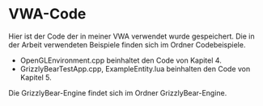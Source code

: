 # VWA-Code

Hier ist der Code der in meiner VWA verwendet wurde gespeichert. Die in der Arbeit verwendeten Beispiele finden sich im Ordner Codebeispiele.

- OpenGLEnvironment.cpp beinhaltet den Code von Kapitel 4.
- GrizzlyBearTestApp.cpp, ExampleEntity.lua beinhalten den Code von Kapitel 5. 

Die GrizzlyBear-Engine findet sich im Ordner GrizzlyBear-Engine. 
